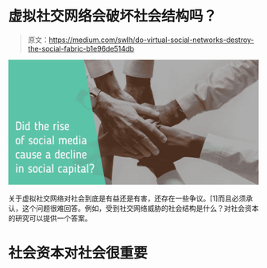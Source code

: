 # 虚拟社交网络会破坏社会结构吗？

> 原文：<https://medium.com/swlh/do-virtual-social-networks-destroy-the-social-fabric-b1e96de514db>

![](img/226869e0cfa95ce77f93a49f43dcbf05.png)

关于虚拟社交网络对社会到底是有益还是有害，还存在一些争议。[1]而且必须承认，这个问题很难回答。例如，受到社交网络威胁的社会结构是什么？对社会资本的研究可以提供一个答案。

# 社会资本对社会很重要